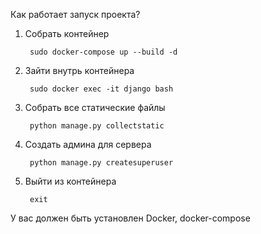 Как работает запуск проекта?

1. Собрать контейнер

        sudo docker-compose up --build -d
2. Зайти внутрь контейнера
        
        sudo docker exec -it django bash
3. Собрать все статические файлы
    
        python manage.py collectstatic
4. Создать админа для сервера
    
        python manage.py createsuperuser
5. Выйти из контейнера
        
        exit


У вас должен быть установлен Docker, docker-compose

